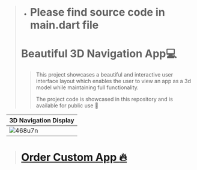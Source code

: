 > - # Please find source code in main.dart file
> # Beautiful 3D Navigation App:computer:
>
>> This project showcases a beautiful and interactive user interface layout which enables the user to 
>> view an app as a 3d model while maintaining full functionality.
>>
>> The project code is showcased in this repository and is available for public use :floppy_disk:

|3D Navigation Display|
|--------------------|
|![468u7n](https://user-images.githubusercontent.com/17411265/85641364-a2bb0c00-b68e-11ea-9a4b-019786361beb.gif)|

> # [Order Custom App :fire:](https://www.upwork.com/o/profiles/users/~0124f711afa49186ee/?s=111058075510792601)


